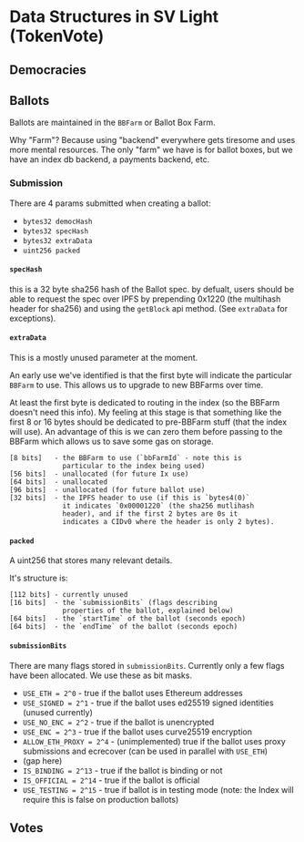 # Data Structures in SV Light (TokenVote)

## Democracies

## Ballots

Ballots are maintained in the `BBFarm` or Ballot Box Farm.

Why "Farm"? Because using "backend" everywhere gets tiresome and uses more mental resources. 
The only "farm" we have is for ballot boxes, but we have an index db backend, a payments backend, etc.

### Submission

There are 4 params submitted when creating a ballot:

* `bytes32 democHash`
* `bytes32 specHash`
* `bytes32 extraData`
* `uint256 packed`

#### `specHash`

this is a 32 byte sha256 hash of the Ballot spec. 
by defualt, users should be able to request the spec over IPFS by prepending 
0x1220 (the multihash header for sha256) and using the `getBlock` api method.
(See `extraData` for exceptions).

#### `extraData`

This is a mostly unused parameter at the moment.

An early use we've identified is that the first byte will indicate the
particular `BBFarm` to use. This allows us to upgrade to new BBFarms over
time.

At least the first byte is dedicated to routing in the index (so the BBFarm 
doesn't need this info). My feeling at this stage is that something like the 
first 8 or 16 bytes should be dedicated to pre-BBFarm stuff (that the index 
will use). An advantage of this is we can zero them before passing to the
BBFarm which allows us to save some gas on storage.

```
[8 bits]   - the BBFarm to use (`bbFarmId` - note this is 
             particular to the index being used)
[56 bits]  - unallocated (for future Ix use)
[64 bits]  - unallocated
[96 bits]  - unallocated (for future ballot use)
[32 bits]  - the IPFS header to use (if this is `bytes4(0)` 
             it indicates `0x00001220` (the sha256 mutlihash 
             header), and if the first 2 bytes are 0s it 
             indicates a CIDv0 where the header is only 2 bytes). 
```

#### `packed`

A uint256 that stores many relevant details.

It's structure is:

```
[112 bits] - currently unused
[16 bits]  - the `submissionBits` (flags describing 
             properties of the ballot, explained below)
[64 bits]  - the `startTime` of the ballot (seconds epoch)
[64 bits]  - the `endTime` of the ballot (seconds epoch)
```

#### `submissionBits`

There are many flags stored in `submissionBits`. 
Currently only a few flags have been allocated.
We use these as bit masks.

* `USE_ETH = 2^0` - true if the ballot uses Ethereum addresses
* `USE_SIGNED = 2^1` - true if the ballot uses ed25519 signed identities (unused currently)
* `USE_NO_ENC = 2^2` - true if the ballot is unencrypted
* `USE_ENC = 2^3` - true if the ballot uses curve25519 encryption
* `ALLOW_ETH_PROXY = 2^4` - (unimplemented) true if the ballot uses proxy submissions and ecrecover (can be used in parallel with `USE_ETH`)
* (gap here)
* `IS_BINDING = 2^13` - true if the ballot is binding or not
* `IS_OFFICIAL = 2^14` - true if the ballot is official
* `USE_TESTING = 2^15` - true if ballot is in testing mode (note: the Index will require this is false on production ballots)

## Votes
